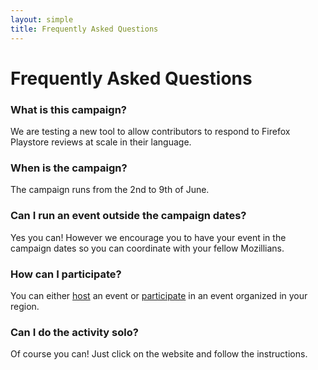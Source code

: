 ```yaml
---
layout: simple
title: Frequently Asked Questions
---
```


# Frequently Asked Questions

<div class="content-box faq" markdown="1">

### What is this campaign?

We are testing a new tool to allow contributors to respond to Firefox Playstore reviews at scale in their language.

### When is the campaign?

The campaign runs from the 2nd to 9th of June. 

### Can I run an event outside the campaign dates?

Yes you can! However we encourage you to have your event in the campaign dates so you can coordinate with your fellow Mozillians.

### How can I participate?

You can either <a href="{{ '/host/' | prepend: site.baseurl }}">host</a> an event or <a href="{{ '/participate/' | prepend: site.baseurl }}">participate</a> in an event organized in your region.

### Can I do the activity solo?

Of course you can! Just click on the website and follow the instructions.

</div>
